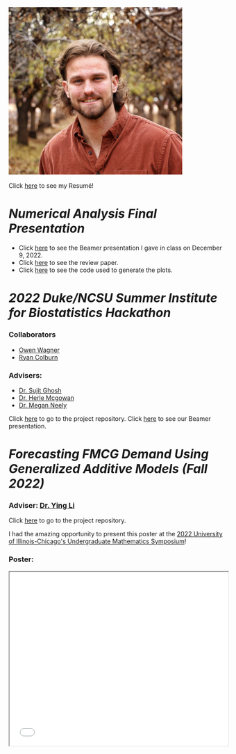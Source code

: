 <img src="CarsonSlater.jpeg" alt="drawing" width="400"/>

Click [here](Slater_Stats_Resume.pdf) to see my Resumé!

# *Numerical Analysis Final Presentation*

  - Click [here](MATH_485_Presentation.pdf) to see the Beamer presentation I gave in class on December 9, 2022.
  - Click [here](Linear_and_Polynomial_Regression.pdf) to see the review paper.
  - Click [here](https://colab.research.google.com/drive/1JUVUG1NihQaMI1XaitswV6UoGUTtZjLZ?usp=sharing) to see the code used to generate the plots.

# *2022 Duke/NCSU Summer Institute for Biostatistics Hackathon*
  
### Collaborators
  - [Owen Wagner](https://github.com/ofwagner19)
  - [Ryan Colburn](https://github.com/colbu070)

### Advisers: 
  - [Dr. Sujit Ghosh](https://www4.stat.ncsu.edu/~ghosh/)
  - [Dr. Herle Mcgowan](https://statistics.sciences.ncsu.edu/people/hmmcgowa/)
  - [Dr. Megan Neely](https://scholars.duke.edu/person/megan.neely)

Click [here](https://github.com/carsonslater/sibs_summer2022) to go to the project repository.
Click [here](SIBS_powerpoint.pdf) to see our Beamer presentation.

# *Forecasting FMCG Demand Using Generalized Additive Models (Fall 2022)*

### Adviser: [Dr. Ying Li](https://github.com/yingli)

Click [here](https://github.com/carsonslater/mentored_research2022) to go to the project repository.

I had the amazing opportunity to present this poster at the [2022 University of Illinois-Chicago's Undergraduate Mathematics Symposium](https://homepages.math.uic.edu/ums/)!

### Poster:
<iframe width="100%" height="400" src="Poster_Project_Iteration2_Final.pdf">

